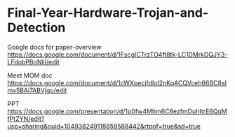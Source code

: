 # Final-Year-Hardware-Trojan-and-Detection

Google docs for paper-overview
https://docs.google.com/document/d/1FscgICTrzTO4ft8tk-LC1DMrkDQJY3-LFdobPBoNliI/edit


Meet MOM doc
https://docs.google.com/document/d/1cWXpecjfdIoI2nKqACQVceh66BC8sImx5BAi7ABVjgo/edit

PPT
https://docs.google.com/presentation/d/1p0fw4Mhm6C6ezfmDuhItrE6QqMfPtZYN/edit?usp=sharing&ouid=104938249118859588442&rtpof=true&sd=true

